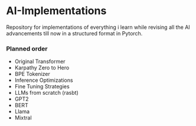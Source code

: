 # AI-Implementations
Repository for implementations of everything i learn while revising all the AI advancements till now in a structured format in Pytorch.

### Planned order
* Original Transformer
* Karpathy Zero to Hero
* BPE Tokenizer
* Inference Optimizations
* Fine Tuning Strategies
* LLMs from scratch (rasbt)
* GPT2
* BERT
* Llama
* Mixtral



